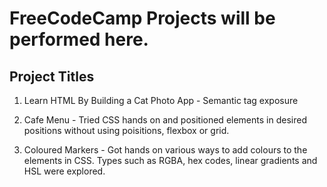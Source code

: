 # FreeCodeCamp Projects will be performed here.

## Project Titles 
1. Learn HTML By Building a Cat Photo App - Semantic tag exposure 

2. Cafe Menu - Tried CSS hands on and positioned elements in desired positions without using poisitions, flexbox or grid.

3. Coloured Markers - Got hands on various ways to add colours to the elements in CSS. Types such as RGBA, hex codes, linear gradients and HSL were explored. 
